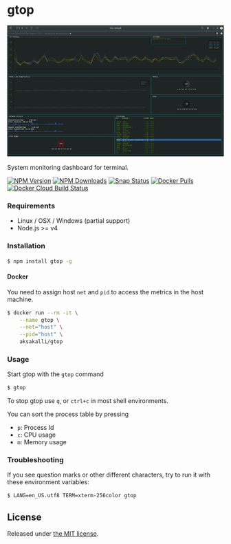 # gtop

![screen record](https://raw.githubusercontent.com/aksakalli/gtop/master/img/gtop_updated_demo.gif)

System monitoring dashboard for terminal.

  [![NPM Version](https://img.shields.io/npm/v/gtop.svg)](https://npmjs.org/package/gtop)
  [![NPM Downloads](https://img.shields.io/npm/dm/gtop.svg)](https://npmjs.org/package/gtop)
  [![Snap Status](https://build.snapcraft.io/badge/aksakalli/gtop.svg)](https://build.snapcraft.io/user/aksakalli/gtop)
  [![Docker Pulls](https://img.shields.io/docker/pulls/aksakalli/gtop)](https://hub.docker.com/r/aksakalli/gtop)
  [![Docker Cloud Build Status](https://img.shields.io/docker/cloud/build/aksakalli/gtop)](https://hub.docker.com/r/aksakalli/gtop/builds)

### Requirements

* Linux / OSX / Windows (partial support)
* Node.js >= v4

### Installation

```sh
$ npm install gtop -g
```

#### Docker

You need to assign host `net` and `pid` to access the metrics in the host machine.

```sh
$ docker run --rm -it \
    --name gtop \
    --net="host" \
    --pid="host" \
    aksakalli/gtop
```

### Usage

Start gtop with the `gtop` command

```sh
$ gtop
```

To stop gtop use `q`, or `ctrl+c` in most shell environments.

You can sort the process table by pressing

* `p`: Process Id
* `c`: CPU usage
* `m`: Memory usage

### Troubleshooting

If you see question marks or other different characters, try to run it with these environment variables:

```sh
$ LANG=en_US.utf8 TERM=xterm-256color gtop
```

## License

Released under [the MIT license](LICENSE).
